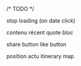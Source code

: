 /* TODO */

<!-- comment css -->
<!-- big map -->
<!-- decalage post -->
stop loading (on date click)
<!-- par roadtrip (date) -->
<!-- long text location (elipsis + max-width) -->
<!-- bouton retour home -->
<!-- contact page -->
contenu récent
quote bloc

share button
like button

position actu
itinerary map
